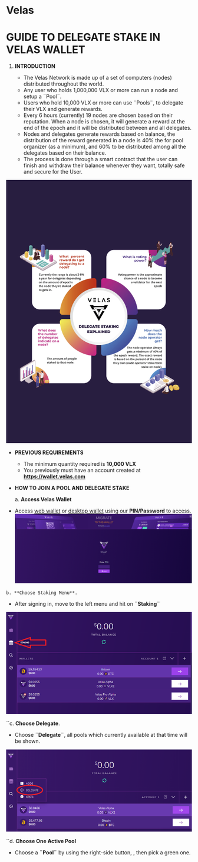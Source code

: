 # Velas
# GUIDE TO DELEGATE STAKE IN VELAS WALLET
1.  **INTRODUCTION**
    
    -   The Velas Network is made up of a set of computers (nodes) distributed throughout the world.
    -  Any user who holds 1,000,000 VLX or more can run a node and setup a ¨Pool¨.
    -  Users who hold 10,000 VLX or more can use ¨Pools¨, to delegate their VLX and generate rewards.
    - Every 6 hours (currently) 19 nodes are chosen based on their reputation. When a node is chosen, it will generate a reward at the end of the epoch and it will be distributed between and all delegates.
    - Nodes and delegates generate rewards based on balance, the distribution of the reward generated in a node is 40% the for pool organizer (as a minimum), and 60% to be distributed among all the delegates based on their balance.
    - The process is done through a smart contract that the user can finish and withdraw their balance whenever they want, totally safe and secure for the User.

![](https://raw.githubusercontent.com/dexempower/Velas/main/Delegate.png)

 -  ****PREVIOUS REQUIREMENTS****
    
    -   The minimum quantity required is **10,000 VLX**
    - You previously must have an account created at **https://wallet.velas.com**
  
 -  ****HOW TO JOIN A POOL AND DELEGATE STAKE****
  
    a. **Access Velas Wallet**
    
   -   Access [web wallet](https://wallet.velas.com/) or [desktop wallet](https://www.velas.com/wallets-desktop.html#desktop-wallet) using our **PIN/Password** to access.
![](https://github.com/dexempower/Velas/blob/main/Access%20Wallet.png?raw=true)


    
    b. **Choose Staking Menu**.
    
 - After signing in, move to the left menu and hit on  **¨Staking¨**

![](https://github.com/dexempower/Velas/blob/main/Delegate%20Staking.png?raw=true)

``c. **Choose Delegate**.

 - Choose **¨Delegate¨**, all pools which currently available at that time will be shown.

![](https://github.com/dexempower/Velas/blob/main/Delegate%20Menu.png?raw=true)

 ``d. **Choose One Active Pool**
-  Choose a **¨Pool¨**  by using the right-side button, , then pick a green one.

